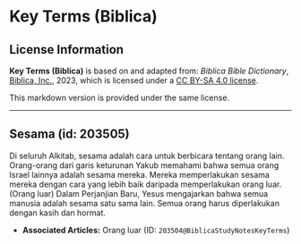 # Key Terms (Biblica)

## License Information

**Key Terms (Biblica)** is based on and adapted from: _Biblica Bible Dictionary_, [Biblica, Inc.](https://www.biblica.com/), 2023, which is licensed under a [CC BY-SA 4.0 license](https://creativecommons.org/licenses/by-sa/4.0/legalcode.en).

This markdown version is provided under the same license.



--------------------------------

## Sesama (id: 203505)

Di seluruh Alkitab, sesama adalah cara untuk berbicara tentang orang lain. Orang\-orang dari garis keturunan Yakub memahami bahwa semua orang Israel lainnya adalah sesama mereka. Mereka memperlakukan sesama mereka dengan cara yang lebih baik daripada memperlakukan orang luar. (Orang luar) Dalam Perjanjian Baru, Yesus mengajarkan bahwa semua manusia adalah sesama satu sama lain. Semua orang harus diperlakukan dengan kasih dan hormat.

* **Associated Articles:** Orang luar (ID: `203504@BiblicaStudyNotesKeyTerms`)

